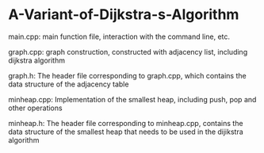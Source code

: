 # A-Variant-of-Dijkstra-s-Algorithm
main.cpp: main function file, interaction with the command line, etc.

graph.cpp: graph construction, constructed with adjacency list, including dijkstra algorithm

graph.h: The header file corresponding to graph.cpp, which contains the data structure of the adjacency table

minheap.cpp: Implementation of the smallest heap, including push, pop and other operations

minheap.h: The header file corresponding to minheap.cpp, contains the data structure of the smallest heap that needs to be used in the dijikstra algorithm
